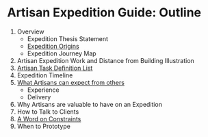 # Artisan Expedition Guide: Outline

1. Overview
    - Expedition Thesis Statement
    - [Expedition Origins](./Overview/ExpeditionOrigins.md)
    - Expedition Journey Map
2. Artisan Expedition Work and Distance from Building Illustration
3. [Artisan Task Definition List](./ArtisanTaskDefinitionList.md)
4. Expedition Timeline
5. [What Artisans can expect from others](./OthersInRelationToArtisans.md)
    - Experience
    - Delivery
6. Why Artisans are valuable to have on an Expedition
7. How to Talk to Clients
8. [A Word on Constraints](./AWordOnConstraints.md)
9. When to Prototype

